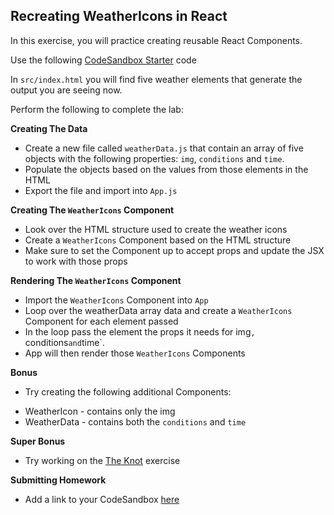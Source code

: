 ## Recreating WeatherIcons in React

In this exercise, you will practice creating reusable React Components.

Use the following [CodeSandbox Starter](https://codesandbox.io/s/rctr-8-2-21-weathericons-starter-hdngl?file=/src/App.js) code

In `src/index.html` you will find five weather elements that generate the output you are seeing now.

Perform the following to complete the lab:

**Creating The Data**
* Create a new file called `weatherData.js` that contain an array of five objects with the following properties: `img`, `conditions` and `time`.
* Populate the objects based on the values from those elements in the HTML
* Export the file and import into `App.js`

**Creating The `WeatherIcons` Component**
* Look over the HTML structure used to create the weather icons
* Create a `WeatherIcons`  Component based on the HTML structure 
* Make sure to set the Component up to accept props and update the JSX to work with those props

**Rendering The `WeatherIcons` Component**
* Import the `WeatherIcons` Component into `App`
* Loop over the weatherData array data and create a `WeatherIcons` Component for each element passed
* In the loop pass the element the props it needs for img`, `conditions` and `time`. 
* App will then render those `WeatherIcons` Components

**Bonus**
* Try creating the following additional Components:

 - WeatherIcon - contains only the img 
 - WeatherData - contains both the `conditions` and `time`

**Super Bonus**
* Try working on the [The Knot](https://codesandbox.io/s/theknot-starter-ye150) exercise

**Submitting Homework**
* Add a link to your CodeSandbox [here](https://docs.google.com/spreadsheets/d/1znSaQg63lTMiBTZCmFox-6ahVYti0gU_3LQ6V3vVpFo/edit#gid=566709901)